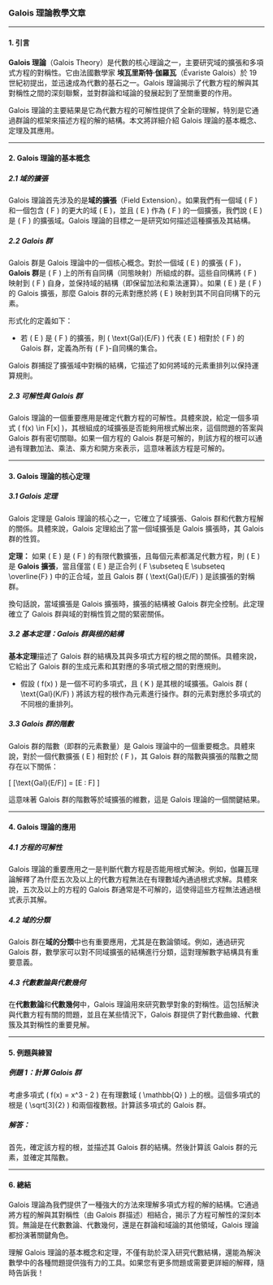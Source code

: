 ### Galois 理論教學文章

---

#### 1. 引言

**Galois 理論**（Galois Theory）是代數的核心理論之一，主要研究域的擴張和多項式方程的對稱性。它由法國數學家 **埃瓦里斯特·伽羅瓦**（Évariste Galois）於 19 世紀初提出，並迅速成為代數的基石之一。Galois 理論揭示了代數方程的解與其對稱性之間的深刻聯繫，並對群論和域論的發展起到了至關重要的作用。

Galois 理論的主要結果是它為代數方程的可解性提供了全新的理解，特別是它通過群論的框架來描述方程的解的結構。本文將詳細介紹 Galois 理論的基本概念、定理及其應用。

---

#### 2. Galois 理論的基本概念

##### 2.1 域的擴張

Galois 理論首先涉及的是**域的擴張**（Field Extension）。如果我們有一個域 \( F \) 和一個包含 \( F \) 的更大的域 \( E \)，並且 \( E \) 作為 \( F \) 的一個擴張，我們說 \( E \) 是 \( F \) 的擴張域。Galois 理論的目標之一是研究如何描述這種擴張及其結構。

##### 2.2 Galois 群

Galois 群是 Galois 理論中的一個核心概念。對於一個域 \( E \) 的擴張 \( F \)，**Galois 群**是 \( F \) 上的所有自同構（同態映射）所組成的群。這些自同構將 \( F \) 映射到 \( F \) 自身，並保持域的結構（即保留加法和乘法運算）。如果 \( E \) 是 \( F \) 的 Galois 擴張，那麼 Galois 群的元素對應於將 \( E \) 映射到其不同自同構下的元素。

形式化的定義如下：

- 若 \( E \) 是 \( F \) 的擴張，則 \( \text{Gal}(E/F) \) 代表 \( E \) 相對於 \( F \) 的 Galois 群，定義為所有 \( F \)-自同構的集合。

Galois 群捕捉了擴張域中對稱的結構，它描述了如何將域的元素重排列以保持運算規則。

##### 2.3 可解性與 Galois 群

Galois 理論的一個重要應用是確定代數方程的可解性。具體來說，給定一個多項式 \( f(x) \in F[x] \)，其根組成的域擴張是否能夠用根式解出來，這個問題的答案與 Galois 群有密切關聯。如果一個方程的 Galois 群是可解的，則該方程的根可以通過有理數加法、乘法、乘方和開方來表示，這意味著該方程是可解的。

---

#### 3. Galois 理論的核心定理

##### 3.1 Galois 定理

Galois 定理是 Galois 理論的核心之一，它確立了域擴張、Galois 群和代數方程解的關係。具體來說，Galois 定理給出了當一個域擴張是 Galois 擴張時，其 Galois 群的性質。

**定理：** 如果 \( E \) 是 \( F \) 的有限代數擴張，且每個元素都滿足代數方程，則 \( E \) 是 **Galois 擴張**，當且僅當 \( E \) 是正合列 \( F \subseteq E \subseteq \overline{F} \) 中的正合域，並且 Galois 群 \( \text{Gal}(E/F) \) 是該擴張的對稱群。

換句話說，當域擴張是 Galois 擴張時，擴張的結構被 Galois 群完全控制。此定理確立了 Galois 群與域的對稱性質之間的緊密關係。

##### 3.2 基本定理：Galois 群與根的結構

**基本定理**描述了 Galois 群的結構及其與多項式方程的根之間的關係。具體來說，它給出了 Galois 群的生成元素和其對應的多項式根之間的對應規則。

- 假設 \( f(x) \) 是一個不可約多項式，且 \( K \) 是其根的域擴張。Galois 群 \( \text{Gal}(K/F) \) 將該方程的根作為元素進行操作。群的元素對應於多項式的不同根的重排列。

##### 3.3 Galois 群的階數

Galois 群的階數（即群的元素數量）是 Galois 理論中的一個重要概念。具體來說，對於一個代數擴張 \( E \) 相對於 \( F \)，其 Galois 群的階數與擴張的階數之間存在以下關係：

\[
[\text{Gal}(E/F)] = [E : F]
\]

這意味著 Galois 群的階數等於域擴張的維數，這是 Galois 理論的一個關鍵結果。

---

#### 4. Galois 理論的應用

##### 4.1 方程的可解性

Galois 理論的重要應用之一是判斷代數方程是否能用根式解決。例如，伽羅瓦理論解釋了為什麼五次及以上的代數方程無法在有理數域內通過根式求解。具體來說，五次及以上的方程的 Galois 群通常是不可解的，這使得這些方程無法通過根式表示其解。

##### 4.2 域的分類

Galois 群在**域的分類**中也有重要應用，尤其是在數論領域。例如，通過研究 Galois 群，數學家可以對不同域擴張的結構進行分類，這對理解數字結構具有重要意義。

##### 4.3 代數數論與代數幾何

在**代數數論**和**代數幾何**中，Galois 理論用來研究數學對象的對稱性。這包括解決與代數方程有關的問題，並且在某些情況下，Galois 群提供了對代數曲線、代數簇及其對稱性的重要見解。

---

#### 5. 例題與練習

##### 例題 1：計算 Galois 群

考慮多項式 \( f(x) = x^3 - 2 \) 在有理數域 \( \mathbb{Q} \) 上的根。這個多項式的根是 \( \sqrt[3]{2} \) 和兩個複數根。計算該多項式的 Galois 群。

##### 解答：

首先，確定該方程的根，並描述其 Galois 群的結構。然後計算該 Galois 群的元素，並確定其階數。

---

#### 6. 總結

Galois 理論為我們提供了一種強大的方法來理解多項式方程的解的結構。它通過將方程的解與其對稱性（由 Galois 群描述）相結合，揭示了方程可解性的深刻本質。無論是在代數數論、代數幾何，還是在群論和域論的其他領域，Galois 理論都扮演著關鍵角色。

理解 Galois 理論的基本概念和定理，不僅有助於深入研究代數結構，還能為解決數學中的各種問題提供強有力的工具。如果您有更多問題或需要更詳細的解釋，隨時告訴我！